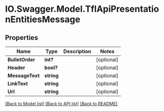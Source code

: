 # IO.Swagger.Model.TflApiPresentationEntitiesMessage
## Properties

Name | Type | Description | Notes
------------ | ------------- | ------------- | -------------
**BulletOrder** | **int?** |  | [optional] 
**Header** | **bool?** |  | [optional] 
**MessageText** | **string** |  | [optional] 
**LinkText** | **string** |  | [optional] 
**Url** | **string** |  | [optional] 

[[Back to Model list]](../README.md#documentation-for-models) [[Back to API list]](../README.md#documentation-for-api-endpoints) [[Back to README]](../README.md)

